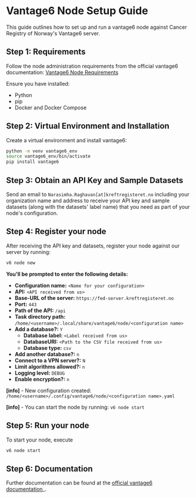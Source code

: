 # Vantage6 Node Setup Guide

This guide outlines how to set up and run a vantage6 node against Cancer Registry of Norway's  Vantage6 server.

## Step 1: Requirements

Follow the node administration requirements from the official vantage6 documentation: [Vantage6 Node Requirements](https://docs.vantage6.ai/en/main/node/requirements.html)

Ensure you have installed:

- Python
- pip
- Docker and Docker Compose

## Step 2: Virtual Environment and Installation

Create a virtual environment and install vantage6:

```bash
python -m venv vantage6_env
source vantage6_env/bin/activate
pip install vantage6
```

## Step 3: Obtain an API Key and Sample Datasets
Send an email to ``Narasimha.Raghavan[at]kreftregisteret.no`` including your organization name and address to receive your API key and sample datasets (along with the datasets' label name) that you need as part of your node's configuration.

## Step 4: Register your node 
After receiving the API key and datasets, register your node against our server by running:
```bash
v6 node new
```

**You'll be prompted to enter the following details:**

- **Configuration name:** `<Name for your configuration>`
- **API:** `<API received from us>`
- **Base-URL of the server:** `https://fed-server.kreftregisteret.no`
- **Port:** `443`
- **Path of the API:** `/api`
- **Task directory path:** `/home/<username>/.local/share/vantage6/node/<configuration name>`
- **Add a database?:** `Y`
    - **Database label:** `<Label received from us>`
    - **DatabaseURI:** `<Path to the CSV file received from us>`
    - **Database type:** `csv`
- **Add another database?:** `n`
- **Connect to a VPN server?:** `N`
- **Limit algorithms allowed?:** `n`
- **Logging level:** `DEBUG`
- **Enable encryption?:** `n`

**[info]** - New configuration created:  
``/home/<username>/.config/vantage6/node/<configuration name>.yaml``  

**[info]** - You can start the node by running:  ``v6 node start``

## Step 5: Run your node 
To start your node, execute 
```bash
v6 node start
```

## Step 6: Documentation 
Further documentation can be found at the [official vantage6 documentation](https://docs.vantage6.ai/en/main/)_.
